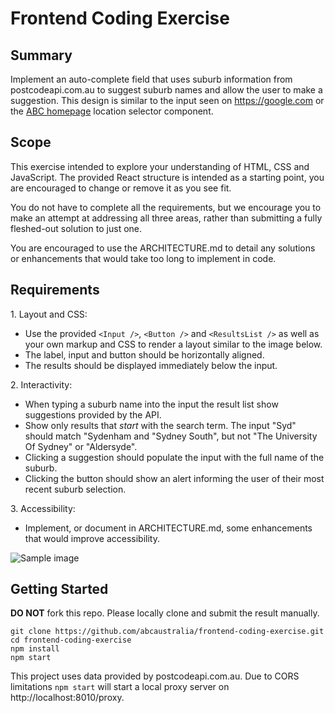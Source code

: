 # Frontend Coding Exercise

## Summary

Implement an auto-complete field that uses suburb information from postcodeapi.com.au to suggest suburb names and allow the user to make a suggestion. This design is similar to the input seen on https://google.com or the [ABC homepage](www.abc.net.au) location selector component.

## Scope

This exercise intended to explore your understanding of HTML, CSS and JavaScript. The provided React structure is intended as a starting point, you are encouraged to change or remove it as you see fit.

You do not have to complete all the requirements, but we encourage you to make an attempt at addressing all three areas, rather than submitting a fully fleshed-out solution to just one.

You are encouraged to use the ARCHITECTURE.md to detail any solutions or enhancements that would take too long to implement in code.

## Requirements

1\. Layout and CSS:

- Use the provided `<Input />`, `<Button />` and `<ResultsList />` as well as your own markup and CSS to render a layout similar to the image below.
- The label, input and button should be horizontally aligned.
- The results should be displayed immediately below the input.

2\. Interactivity:

- When typing a suburb name into the input the result list show suggestions provided by the API.
- Show only results that _start_ with the search term. The input "Syd" should match "Sydenham and "Sydney South", but not "The University Of Sydney" or "Aldersyde".
- Clicking a suggestion should populate the input with the full name of the suburb.
- Clicking the button should show an alert informing the user of their most recent suburb selection.

3\. Accessibility:

- Implement, or document in ARCHITECTURE.md, some enhancements that would improve accessibility.

![Sample image](./sample.png)

## Getting Started

**DO NOT** fork this repo. Please locally clone and submit the result manually.

```
git clone https://github.com/abcaustralia/frontend-coding-exercise.git
cd frontend-coding-exercise
npm install
npm start
```

This project uses data provided by postcodeapi.com.au. Due to CORS limitations `npm start` will start a local proxy server on http://localhost:8010/proxy.

